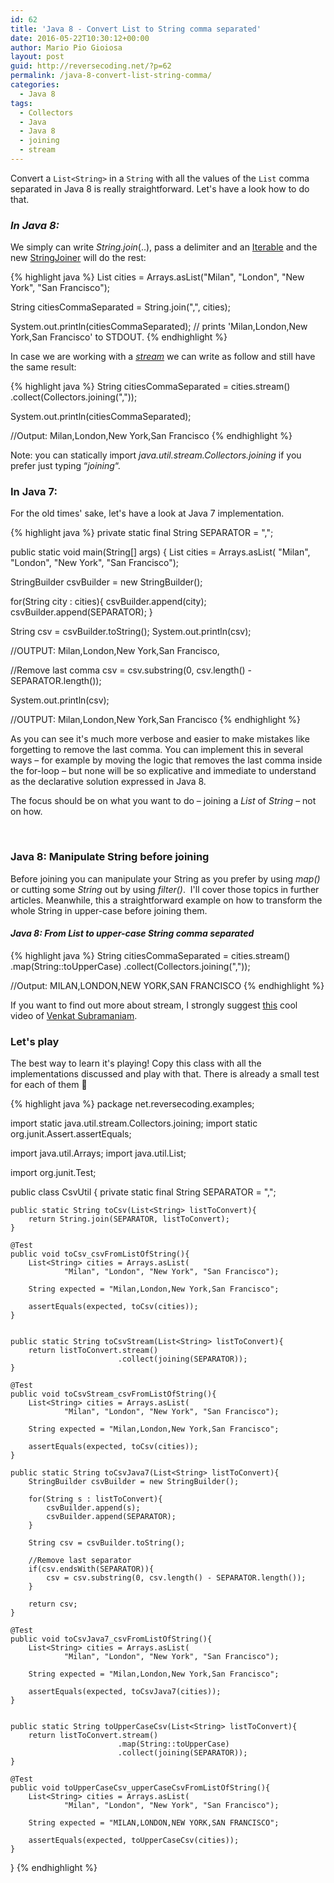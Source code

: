 ```yaml
---
id: 62
title: 'Java 8 - Convert List to String comma separated'
date: 2016-05-22T10:30:12+00:00
author: Mario Pio Gioiosa
layout: post
guid: http://reversecoding.net/?p=62
permalink: /java-8-convert-list-string-comma/
categories:
  - Java 8
tags:
  - Collectors
  - Java
  - Java 8
  - joining
  - stream
---
```

Convert a `List<String>` in a `String` with all the values of the `List` comma separated in Java 8 is really straightforward. 
Let's have a look how to do that.

### _**In Java 8:**_

We simply can write _String.join_(..), pass a delimiter and an [Iterable](https://docs.oracle.com/javase/8/docs/api/java/lang/Iterable.html) and the new [StringJoiner](https://docs.oracle.com/javase/8/docs/api/java/util/StringJoiner.html) will do the rest:

{% highlight java %}
List<String> cities = Arrays.asList("Milan", 
                                    "London", 
                                    "New York", 
                                    "San Francisco");
		
String citiesCommaSeparated = String.join(",", cities);

System.out.println(citiesCommaSeparated);
// prints 'Milan,London,New York,San Francisco' to STDOUT.
{% endhighlight %}

In case we are working with a _[stream](https://docs.oracle.com/javase/8/docs/api/java/util/stream/package-summary.html)_ we can write as follow and still have the same result:

{% highlight java %}
String citiesCommaSeparated = cities.stream()
                                    .collect(Collectors.joining(","));

System.out.println(citiesCommaSeparated);

//Output: Milan,London,New York,San Francisco
{% endhighlight %}


Note: you can statically <span class="s1">import</span><span class="s2"> <em>java.util.stream.Collectors.joining</em> if you prefer just typing &#8220;<em>joining</em>&#8220;.</span>

### In Java 7:

For the old times' sake, let's have a look at Java 7 implementation.

{% highlight java %}
private static final String SEPARATOR = ",";

public static void main(String[] args) {
  List<String> cities = Arrays.asList(
                                "Milan", 
                                "London", 
                                "New York", 
                                "San Francisco");
		
  StringBuilder csvBuilder = new StringBuilder();
		
  for(String city : cities){
    csvBuilder.append(city);
    csvBuilder.append(SEPARATOR);
  }
		
  String csv = csvBuilder.toString();
  System.out.println(csv);

  //OUTPUT: Milan,London,New York,San Francisco,
		
  //Remove last comma
  csv = csv.substring(0, csv.length() - SEPARATOR.length());

  System.out.println(csv);
		
  //OUTPUT: Milan,London,New York,San Francisco
{% endhighlight %}


As you can see it's much more verbose and easier to make mistakes like forgetting to remove the last comma. You can implement this in several ways &#8211; for example by moving the logic that removes the last comma inside the for-loop &#8211; but none will be so explicative and immediate to understand as the declarative solution expressed in Java 8.

The focus should be on what you want to do &#8211; joining a _List_ of _String_ &#8211; not on how.

&nbsp;

### Java 8: Manipulate String before joining

Before joining you can manipulate your String as you prefer by using _map()_ or cutting some _String_ out by using _filter()_.  I'll cover those topics in further articles. Meanwhile, this a straightforward example on how to transform the whole String in upper-case before joining them.

#### _Java 8: From List to upper-case String comma separated_

{% highlight java %}
String citiesCommaSeparated = cities.stream()
                                    .map(String::toUpperCase)
                                    .collect(Collectors.joining(","));

//Output: MILAN,LONDON,NEW YORK,SAN FRANCISCO
{% endhighlight %}

If you want to find out more about stream, I strongly suggest [this](https://vimeo.com/124034512) cool video of [Venkat Subramaniam](https://twitter.com/venkat_s).

### Let's play

The best way to learn it's playing! Copy this class with all the implementations discussed and play with that. There is already a small test for each of them 🙂

{% highlight java %}
package net.reversecoding.examples;

import static java.util.stream.Collectors.joining;
import static org.junit.Assert.assertEquals;

import java.util.Arrays;
import java.util.List;

import org.junit.Test;

public class CsvUtil {
	private static final String SEPARATOR = ",";
	

	public static String toCsv(List<String> listToConvert){
		return String.join(SEPARATOR, listToConvert);
	}
	
	@Test
	public void toCsv_csvFromListOfString(){
		List<String> cities = Arrays.asList(
				"Milan", "London", "New York", "San Francisco");
		
		String expected = "Milan,London,New York,San Francisco";
		
		assertEquals(expected, toCsv(cities));
	}
	
	
	public static String toCsvStream(List<String> listToConvert){
		return listToConvert.stream()
							.collect(joining(SEPARATOR));
	}
	
	@Test
	public void toCsvStream_csvFromListOfString(){
		List<String> cities = Arrays.asList(
				"Milan", "London", "New York", "San Francisco");
		
		String expected = "Milan,London,New York,San Francisco";
		
		assertEquals(expected, toCsv(cities));
	}
	
	public static String toCsvJava7(List<String> listToConvert){
		StringBuilder csvBuilder = new StringBuilder();
		
		for(String s : listToConvert){
			csvBuilder.append(s);
			csvBuilder.append(SEPARATOR);
		}
		
		String csv = csvBuilder.toString();
		
		//Remove last separator
		if(csv.endsWith(SEPARATOR)){
			csv = csv.substring(0, csv.length() - SEPARATOR.length());
		}
		
		return csv;
	}
	
	@Test
	public void toCsvJava7_csvFromListOfString(){
		List<String> cities = Arrays.asList(
				"Milan", "London", "New York", "San Francisco");
		
		String expected = "Milan,London,New York,San Francisco";
		
		assertEquals(expected, toCsvJava7(cities));
	}
	
	
	public static String toUpperCaseCsv(List<String> listToConvert){
		return listToConvert.stream()
							.map(String::toUpperCase)
							.collect(joining(SEPARATOR));
	}
	
	@Test
	public void toUpperCaseCsv_upperCaseCsvFromListOfString(){
		List<String> cities = Arrays.asList(
				"Milan", "London", "New York", "San Francisco");
		
		String expected = "MILAN,LONDON,NEW YORK,SAN FRANCISCO";
		
		assertEquals(expected, toUpperCaseCsv(cities));
	}

}
{% endhighlight %}
